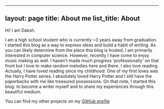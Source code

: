 <style>
  .footer {
    display: none;
  }
</style>
---
layout: page
title: About me
list_title: About
---
Hi! I am Daksh.

I am a high school student who is currently ~3 years away from graduation. I started this blog as a way to express ideas and build a habit of writing. As you can likely determine from the place this blog is hosted, I am primarily interested in computer science. However, recently I have come to enjoy music making as well. I haven't made much progress 'professionally' on that front but I love to make random melodies here and there. I also love reading. Actually, I have loved reading since my childhood. One of my first loves was the Harry Potter series. I absolutely loved Harry Potter and I still have the paperbacks with me like treasured possessions. On that note, I started this blog: to become a writer myself and to share my experiences through this beautiful medium.

You can find my other projects on my [GitHub profile](https://github.com/Daksh-T)